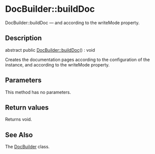 DocBuilder::buildDoc
================

DocBuilder::buildDoc — and according to the writeMode property.

Description
---------------


abstract public [DocBuilder::buildDoc](https://github.com/lingtalfi/DocTools/blob/master/doc/api/DocTools/DocBuilder/DocBuilder/buildDoc.md)() : void




Creates the documentation pages according to the configuration of the instance,
and according to the writeMode property.




Parameters
--------------

This method has no parameters.


Return values
----------------

Returns void.









See Also
-----------

The [DocBuilder](https://github.com/lingtalfi/DocTools/blob/master/doc/api/DocTools/DocBuilder/DocBuilder.md) class.
